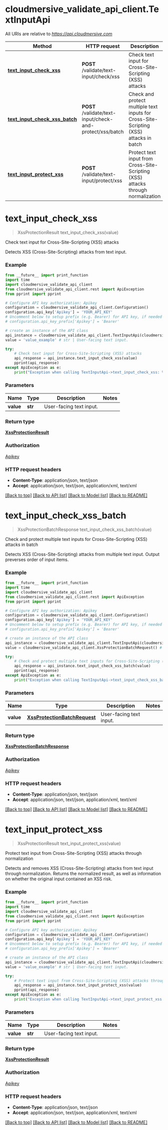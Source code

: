 # cloudmersive_validate_api_client.TextInputApi

All URIs are relative to *https://api.cloudmersive.com*

Method | HTTP request | Description
------------- | ------------- | -------------
[**text_input_check_xss**](TextInputApi.md#text_input_check_xss) | **POST** /validate/text-input/check/xss | Check text input for Cross-Site-Scripting (XSS) attacks
[**text_input_check_xss_batch**](TextInputApi.md#text_input_check_xss_batch) | **POST** /validate/text-input/check-and-protect/xss/batch | Check and protect multiple text inputs for Cross-Site-Scripting (XSS) attacks in batch
[**text_input_protect_xss**](TextInputApi.md#text_input_protect_xss) | **POST** /validate/text-input/protect/xss | Protect text input from Cross-Site-Scripting (XSS) attacks through normalization


# **text_input_check_xss**
> XssProtectionResult text_input_check_xss(value)

Check text input for Cross-Site-Scripting (XSS) attacks

Detects XSS (Cross-Site-Scripting) attacks from text input.

### Example
```python
from __future__ import print_function
import time
import cloudmersive_validate_api_client
from cloudmersive_validate_api_client.rest import ApiException
from pprint import pprint

# Configure API key authorization: Apikey
configuration = cloudmersive_validate_api_client.Configuration()
configuration.api_key['Apikey'] = 'YOUR_API_KEY'
# Uncomment below to setup prefix (e.g. Bearer) for API key, if needed
# configuration.api_key_prefix['Apikey'] = 'Bearer'

# create an instance of the API class
api_instance = cloudmersive_validate_api_client.TextInputApi(cloudmersive_validate_api_client.ApiClient(configuration))
value = 'value_example' # str | User-facing text input.

try:
    # Check text input for Cross-Site-Scripting (XSS) attacks
    api_response = api_instance.text_input_check_xss(value)
    pprint(api_response)
except ApiException as e:
    print("Exception when calling TextInputApi->text_input_check_xss: %s\n" % e)
```

### Parameters

Name | Type | Description  | Notes
------------- | ------------- | ------------- | -------------
 **value** | **str**| User-facing text input. | 

### Return type

[**XssProtectionResult**](XssProtectionResult.md)

### Authorization

[Apikey](../README.md#Apikey)

### HTTP request headers

 - **Content-Type**: application/json, text/json
 - **Accept**: application/json, text/json, application/xml, text/xml

[[Back to top]](#) [[Back to API list]](../README.md#documentation-for-api-endpoints) [[Back to Model list]](../README.md#documentation-for-models) [[Back to README]](../README.md)

# **text_input_check_xss_batch**
> XssProtectionBatchResponse text_input_check_xss_batch(value)

Check and protect multiple text inputs for Cross-Site-Scripting (XSS) attacks in batch

Detects XSS (Cross-Site-Scripting) attacks from multiple text input.  Output preverses order of input items.

### Example
```python
from __future__ import print_function
import time
import cloudmersive_validate_api_client
from cloudmersive_validate_api_client.rest import ApiException
from pprint import pprint

# Configure API key authorization: Apikey
configuration = cloudmersive_validate_api_client.Configuration()
configuration.api_key['Apikey'] = 'YOUR_API_KEY'
# Uncomment below to setup prefix (e.g. Bearer) for API key, if needed
# configuration.api_key_prefix['Apikey'] = 'Bearer'

# create an instance of the API class
api_instance = cloudmersive_validate_api_client.TextInputApi(cloudmersive_validate_api_client.ApiClient(configuration))
value = cloudmersive_validate_api_client.XssProtectionBatchRequest() # XssProtectionBatchRequest | User-facing text input.

try:
    # Check and protect multiple text inputs for Cross-Site-Scripting (XSS) attacks in batch
    api_response = api_instance.text_input_check_xss_batch(value)
    pprint(api_response)
except ApiException as e:
    print("Exception when calling TextInputApi->text_input_check_xss_batch: %s\n" % e)
```

### Parameters

Name | Type | Description  | Notes
------------- | ------------- | ------------- | -------------
 **value** | [**XssProtectionBatchRequest**](XssProtectionBatchRequest.md)| User-facing text input. | 

### Return type

[**XssProtectionBatchResponse**](XssProtectionBatchResponse.md)

### Authorization

[Apikey](../README.md#Apikey)

### HTTP request headers

 - **Content-Type**: application/json, text/json
 - **Accept**: application/json, text/json, application/xml, text/xml

[[Back to top]](#) [[Back to API list]](../README.md#documentation-for-api-endpoints) [[Back to Model list]](../README.md#documentation-for-models) [[Back to README]](../README.md)

# **text_input_protect_xss**
> XssProtectionResult text_input_protect_xss(value)

Protect text input from Cross-Site-Scripting (XSS) attacks through normalization

Detects and removes XSS (Cross-Site-Scripting) attacks from text input through normalization.  Returns the normalized result, as well as information on whether the original input contained an XSS risk.

### Example
```python
from __future__ import print_function
import time
import cloudmersive_validate_api_client
from cloudmersive_validate_api_client.rest import ApiException
from pprint import pprint

# Configure API key authorization: Apikey
configuration = cloudmersive_validate_api_client.Configuration()
configuration.api_key['Apikey'] = 'YOUR_API_KEY'
# Uncomment below to setup prefix (e.g. Bearer) for API key, if needed
# configuration.api_key_prefix['Apikey'] = 'Bearer'

# create an instance of the API class
api_instance = cloudmersive_validate_api_client.TextInputApi(cloudmersive_validate_api_client.ApiClient(configuration))
value = 'value_example' # str | User-facing text input.

try:
    # Protect text input from Cross-Site-Scripting (XSS) attacks through normalization
    api_response = api_instance.text_input_protect_xss(value)
    pprint(api_response)
except ApiException as e:
    print("Exception when calling TextInputApi->text_input_protect_xss: %s\n" % e)
```

### Parameters

Name | Type | Description  | Notes
------------- | ------------- | ------------- | -------------
 **value** | **str**| User-facing text input. | 

### Return type

[**XssProtectionResult**](XssProtectionResult.md)

### Authorization

[Apikey](../README.md#Apikey)

### HTTP request headers

 - **Content-Type**: application/json, text/json
 - **Accept**: application/json, text/json, application/xml, text/xml

[[Back to top]](#) [[Back to API list]](../README.md#documentation-for-api-endpoints) [[Back to Model list]](../README.md#documentation-for-models) [[Back to README]](../README.md)

